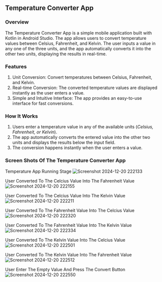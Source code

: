 ## Temperature Converter App

### Overview
The Temperature Converter App is a simple mobile application built with Kotlin in Android Studio. The app allows users to convert temperature values between Celsius, Fahrenheit, and Kelvin. The user inputs a value in any one of the three units, and the app automatically converts it into the other two units, displaying the results in real-time.

### Features
1) Unit Conversion: Convert temperatures between Celsius, Fahrenheit, and Kelvin.
2) Real-time Conversion: The converted temperature values are displayed instantly as the user enters a value.
3) Simple and Intuitive Interface: The app provides an easy-to-use interface for fast conversions.

### How It Works
1) Users enter a temperature value in any of the available units (_Celsius, Fahrenheit, or Kelvin_).
2) The app automatically converts the entered value into the other two units and displays the results below the input field.
3) The conversion happens instantly when the user enters a value.

### Screen Shots Of The Temperature Converter App

Temperature App Running Stage
![Screenshot 2024-12-20 222133](https://github.com/user-attachments/assets/0788a381-f49f-4418-a163-f7bae820215c)

User Converted To The Celcius Value Into The Fahrenheit Value
![Screenshot 2024-12-20 222155](https://github.com/user-attachments/assets/c74f6312-618a-47c4-8634-de0c5f3add0e)

User Converted To The Celcius Value Into The Kelvin Value
![Screenshot 2024-12-20 222211](https://github.com/user-attachments/assets/ebeedf0e-fa73-4195-91bb-2c91a56fd9a3)

User Converted To The Fahrenheit Value Into The Celcius Value
![Screenshot 2024-12-20 222320](https://github.com/user-attachments/assets/281f6601-bba5-459d-afbe-8031e9f9be44)

User Converted To The Fahrenheit Value Into The Kelvin Value
![Screenshot 2024-12-20 222334](https://github.com/user-attachments/assets/41d50e87-878f-4e75-80c9-5f5a766b4fe6)

User Converted To The Kelvin Value Into The Celcius Value
![Screenshot 2024-12-20 222501](https://github.com/user-attachments/assets/ac8f9ff1-fc02-478c-955a-9521326d42a9)

User Converted To The Kelvin Value Into The Fahrenheit Value
![Screenshot 2024-12-20 222512](https://github.com/user-attachments/assets/d661d972-6070-4ca1-a31a-a99f5376a085)

User Enter The Empty Value And Press The Convert Button
![Screenshot 2024-12-20 222550](https://github.com/user-attachments/assets/632f569f-2018-40a8-aacb-3cd711d83842)

